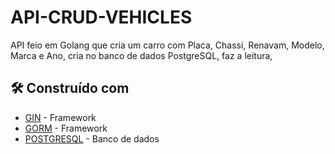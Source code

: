 # API-CRUD-VEHICLES

API feio em Golang que cria um carro com Placa, Chassi, Renavam, Modelo, Marca e Ano, cria no banco de dados PostgreSQL, faz a leitura, 

## 🛠️ Construído com

* [GIN](https://gin-gonic.com/docs/) - Framework
* [GORM](https://gorm.io/docs/) - Framework
* [POSTGRESQL](https://www.postgresql.org/docs/) - Banco de dados
